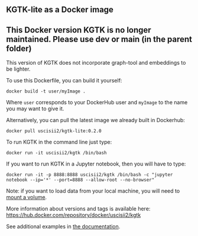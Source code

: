 ## KGTK-lite as a Docker image

## This Docker version KGTK is no longer maintained. Please use dev or main (in the parent folder)

This version of KGTK does not incorporate graph-tool and embeddings to be lighter.

To use this Dockerfile, you can build it yourself: 

```
docker build -t user/myImage .
```

Where `user` corresponds to your DockerHub user and `myImage` to the name you may want to give it.

Alternatively, you can pull the latest image we already built in Dockerhub:

```
docker pull uscisii2/kgtk-lite:0.2.0
```

To run KGTK in the command line just type:

```
docker run -it uscisii2/kgtk /bin/bash
```

If you want to run KGTK in a Jupyter notebook, then you will have to type:
```
docker run -it -p 8888:8888 uscisii2/kgtk /bin/bash -c "jupyter notebook --ip='*' --port=8888 --allow-root --no-browser"
```

Note: if you want to load data from your local machine, you will need to [mount a volume](https://docs.docker.com/storage/volumes/).

More information about versions and tags is available here: https://hub.docker.com/repository/docker/uscisii2/kgtk

See additional examples in [the documentation](https://kgtk.readthedocs.io/en/latest/install/).

